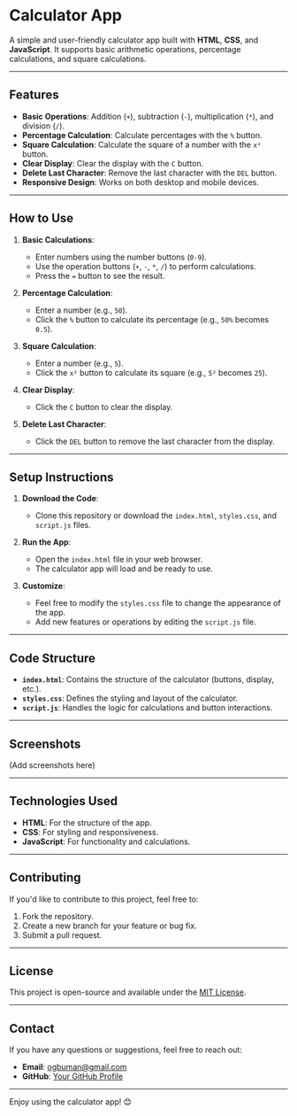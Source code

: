 # Calculator App

A simple and user-friendly calculator app built with **HTML**, **CSS**, and **JavaScript**. It supports basic arithmetic operations, percentage calculations, and square calculations.

---

## Features

- **Basic Operations**: Addition (`+`), subtraction (`-`), multiplication (`*`), and division (`/`).
- **Percentage Calculation**: Calculate percentages with the `%` button.
- **Square Calculation**: Calculate the square of a number with the `x²` button.
- **Clear Display**: Clear the display with the `C` button.
- **Delete Last Character**: Remove the last character with the `DEL` button.
- **Responsive Design**: Works on both desktop and mobile devices.

---

## How to Use

1. **Basic Calculations**:
   - Enter numbers using the number buttons (`0-9`).
   - Use the operation buttons (`+`, `-`, `*`, `/`) to perform calculations.
   - Press the `=` button to see the result.

2. **Percentage Calculation**:
   - Enter a number (e.g., `50`).
   - Click the `%` button to calculate its percentage (e.g., `50%` becomes `0.5`).

3. **Square Calculation**:
   - Enter a number (e.g., `5`).
   - Click the `x²` button to calculate its square (e.g., `5²` becomes `25`).

4. **Clear Display**:
   - Click the `C` button to clear the display.

5. **Delete Last Character**:
   - Click the `DEL` button to remove the last character from the display.

---

## Setup Instructions

1. **Download the Code**:
   - Clone this repository or download the `index.html`, `styles.css`, and `script.js` files.

2. **Run the App**:
   - Open the `index.html` file in your web browser.
   - The calculator app will load and be ready to use.

3. **Customize**:
   - Feel free to modify the `styles.css` file to change the appearance of the app.
   - Add new features or operations by editing the `script.js` file.

---

## Code Structure

- **`index.html`**: Contains the structure of the calculator (buttons, display, etc.).
- **`styles.css`**: Defines the styling and layout of the calculator.
- **`script.js`**: Handles the logic for calculations and button interactions.

---

## Screenshots

(Add screenshots here)

---

## Technologies Used

- **HTML**: For the structure of the app.
- **CSS**: For styling and responsiveness.
- **JavaScript**: For functionality and calculations.

---

## Contributing

If you'd like to contribute to this project, feel free to:

1. Fork the repository.
2. Create a new branch for your feature or bug fix.
3. Submit a pull request.

---

## License

This project is open-source and available under the [MIT License](LICENSE).

---

## Contact

If you have any questions or suggestions, feel free to reach out:

- **Email**: ogbuman@gmail.com
- **GitHub**: [Your GitHub Profile](https://github.com/ogbuman)

---

Enjoy using the calculator app! 😊
